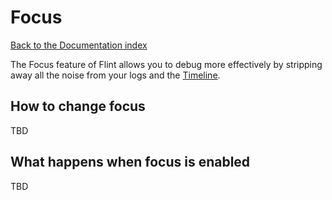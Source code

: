 # Focus

[Back to the Documentation index](../index.md)

The Focus feature of Flint allows you to debug more effectively by stripping away all the noise from your logs and the [Timeline](guides/timeline.md).

## How to change focus

TBD

## What happens when focus is enabled

TBD

